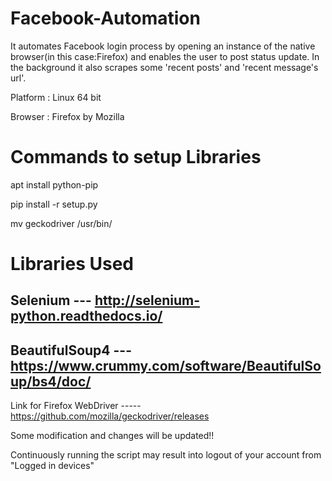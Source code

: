 # Facebook-Automation

It automates Facebook login process by opening an instance of the native browser(in this case:Firefox) and enables the user to post status update.
In the background it also scrapes some 'recent posts' and 'recent message's url'.

Platform : Linux 64 bit

Browser : Firefox by Mozilla

# Commands to setup Libraries

apt install python-pip

pip install -r setup.py

mv geckodriver /usr/bin/

# Libraries Used

Selenium --- http://selenium-python.readthedocs.io/
-------------------------------------------------------------------------
BeautifulSoup4 --- https://www.crummy.com/software/BeautifulSoup/bs4/doc/
--------------------------------------------------------------------------
Link for Firefox WebDriver ----- https://github.com/mozilla/geckodriver/releases

Some modification and changes will be updated!!

Continuously running the script may result into logout of your account from "Logged in devices"
